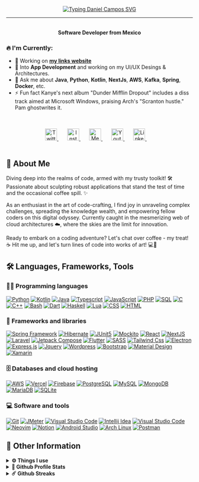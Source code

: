 <!-- Presentation -->
<!-- Typing svg by DenverCoder1 - https://github.com/DenverCoder1/readme-typing-svg -->
<p align="center">
  <a href="https://github.com/giusniyyel"><img src="https://readme-typing-svg.herokuapp.com?font=Ubuntu&weight=700&size=32&duration=3000&pause=1000&center=true&vCenter=true&random=false&width=435&lines=Hi+There!+%F0%9F%91%8B;I'm+Daniel+Campos" alt="Typing Daniel Campos SVG" /></a>
</p>

---

<p align="center" >
  <br/>
  <b>Software Developer from Mexico</b>
</p>

### 🔥 I'm Currently:

- 👷 Working on [**my links website**](https://links.giusniyyel.dev/)
- 🧐 Into **App Development** and working on my UI/UX Desings & Architectures.
- 💬 Ask me about **Java**, **Python**, **Kotlin**, **NextJs**, **AWS**, **Kafka**, **Spring**, **Docker**, etc.
- ⚡️ Fun fact Kanye's next album "Dunder Mifflin Dropout" includes a diss track aimed at Microsoft Windows, praising Arch's "Scranton hustle." Pam ghostwrites it.

<!-- Social icons section -->
<p align="center">
  <br/>
  <br/>
  <!-- Twitter -->
  <a href="https://twitter.com/GiusNiyyel">
    <img width="32px" alt="Twitter" title="Twitter" src="https://i.imgur.com/a4mj2Yd.png">
  </a>
  &#8287;&#8287;&#8287;&#8287;&#8287;
  <!-- Instagram -->
  <a href="https://www.instagram.com/giusniyyel" width="32px">
    <img width="32px" alt="Instagram" title="Instagram" src="https://i.imgur.com/KFZnJE4.png">
  </a>
  &#8287;&#8287;&#8287;&#8287;&#8287;
  <!-- Medium -->
  <a href="https://medium.com/@giusniyyel">
    <img width="32px" alt="Medium" title="Medium" src="https://i.imgur.com/vC4Jiv9.png">
  </a>
  &#8287;&#8287;&#8287;&#8287;&#8287;
  <!-- Youtube -->
  <a href="https://www.youtube.com/channel/UCGhTPTIINw8yfz7k-x5nYjg">
    <img width="32px" alt="Youtube" title="Youtube" src="https://i.imgur.com/pXqueD3.png">
  </a>
  &#8287;&#8287;&#8287;&#8287;&#8287;
  <!-- Linkedin -->
  <a href="https://linkedin.com/in/giusniyyel/">
    <img width="32px" alt="Linkedin" title="Linkedin" src="https://i.imgur.com/Lk2Afx8.png">
  </a>
  &#8287;&#8287;&#8287;&#8287;&#8287;

  <br/>
  <br/>
</p>

## 🤵 About Me

Diving deep into the realms of code, armed with my trusty toolkit! 🛠️ Passionate about sculpting robust applications that stand the test of time and the occasional coffee spill. ✨

As an enthusiast in the art of code-crafting, I find joy in unraveling complex challenges, spreading the knowledge wealth, and empowering fellow coders on this digital odyssey. Currently caught in the mesmerizing web of cloud architectures ☁️, where the skies are the limit for innovation.

Ready to embark on a coding adventure? Let's chat over coffee - my treat! ☕️ Hit me up, and let's turn lines of code into works of art! 💻🎨

## 🛠️ Languages, Frameworks, Tools

### 👨‍💻 Programming languages

<p>
    <a href="https://github.com/search?q=user%3Agiusniyyel+language%3Apython"><img alt="Python" src="https://img.shields.io/badge/Python-FFD43B.svg?logo=python&logoColor=black&style=for-the-badge"></a>
    <a href="https://github.com/search?q=user%3Agiusniyyel+language%3Akotlin"><img alt="Kotlin" src="https://img.shields.io/badge/Kotlin-0095D5.svg?logo=Kotlin&logoColor=white&style=for-the-badge"></a>
    <a href="https://github.com/search?q=user%3Agiusniyyel+language%3Ajava"><img alt="Java" src="https://img.shields.io/badge/Java-5382A1.svg?logo=openjdk&logoColor=white&style=for-the-badge"></a>
    <a href="https://github.com/search?q=user%3Agiusniyyel+language%3Atypescript"><img alt="Typescript" src="https://img.shields.io/badge/Typescript-007acc.svg?logo=typescript&logoColor=white&style=for-the-badge"></a>
    <a href="https://github.com/search?q=user%3Agiusniyyel+language%3Ajavascript"><img alt="JavaScript" src="https://img.shields.io/badge/JavaScript-F7DF1E.svg?logo=javascript&logoColor=black&style=for-the-badge"></a>
    <a href="https://github.com/search?q=user%3Agiusniyyel+language%3Aphp"><img alt="PHP" src="https://img.shields.io/badge/PHP-777BB4.svg?logo=php&logoColor=white&style=for-the-badge"></a>
    <a href="https://github.com/search?q=user%3Agiusniyyel+language%3Asql"><img alt="SQL" src="https://custom-icon-badges.herokuapp.com/badge/SQL-025E8C.svg?logo=database&logoColor=white&style=for-the-badge"></a>
    <a href="https://github.com/search?q=user%3Agiusniyyel+language%3Ac"><img alt="C" src="https://custom-icon-badges.herokuapp.com/badge/C-03599C.svg?logo=c-in-hexagon&logoColor=white&style=for-the-badge"></a>
    <a href="https://github.com/search?q=user%3Agiusniyyel+language%3Acpp"><img alt="C++" src="https://custom-icon-badges.herokuapp.com/badge/C++-9C033A.svg?logo=cpp2&logoColor=white&style=for-the-badge"></a>
    <a href="https://github.com/search?q=user%3Agiusniyyel+language%3Abash"><img alt="Bash" src="https://img.shields.io/badge/Bash-121011.svg?logo=windowsterminal&logoColor=white&style=for-the-badge"></a>
    <a href="https://github.com/search?q=user%3Agiusniyyel+language%3Adart"><img alt="Dart" src="https://img.shields.io/badge/Dart-15A6C4.svg?logo=dart&logoColor=white&style=for-the-badge"></a>
    <a href="https://github.com/search?q=user%3Agiusniyyel+language%3Ahaskell"><img alt="Haskell" src="https://img.shields.io/badge/Haskell-5D4F85.svg?logo=haskell&logoColor=white&style=for-the-badge"></a>
    <a href="https://github.com/search?q=user%3Agiusniyyel+language%3Alua"><img alt="Lua" src="https://img.shields.io/badge/Lua-2C2D72.svg?logo=lua&logoColor=white&style=for-the-badge"></a>
    <a href="https://github.com/search?q=user%3Agiusniyyel+language%3Acss"><img alt="CSS" src="https://img.shields.io/badge/CSS-1572B6.svg?logo=css3&logoColor=white&style=for-the-badge"></a>
    <a href="https://github.com/search?q=user%3Agiusniyyel+language%3Ahtml"><img alt="HTML" src="https://img.shields.io/badge/HTML-E34F26.svg?logo=html5&logoColor=white&style=for-the-badge"></a>
</p>

### 🧰 Frameworks and libraries

<p>
    <a href="#"><img alt="Spring Framework" src="https://img.shields.io/badge/Spring-5B9E48.svg?logo=spring&logoColor=white&style=for-the-badge"></a>
    <a href="#"><img alt="Hibernate" src="https://img.shields.io/badge/hibernate-ACA69f.svg?logo=hibernate&style=for-the-badge"></a>
    <a href="#"><img alt="JUnit5" src="https://img.shields.io/badge/Junit5-25A162.svg?logo=junit5&logoColor=white&style=for-the-badge"></a>
    <a href="#"><img alt="Mockito" src="https://img.shields.io/badge/Mockito-17541F.svg?logo=overleaf&logoColor=white&style=for-the-badge"></a>
    <a href="#"><img alt="React" src="https://img.shields.io/badge/React-20232a.svg?logo=react&logoColor=%2361DAFB&style=for-the-badge"></a>
    <a href="#"><img alt="NextJS" src="https://img.shields.io/badge/Next.js-000000.svg?logo=nextdotjs&logoColor=white&style=for-the-badge"></a>
    <a href="#"><img alt="Laravel" src="https://img.shields.io/badge/Laravel-FF2D20.svg?logo=laravel&logoColor=white&style=for-the-badge"></a>
    <a href="#"><img alt="Jetpack Compose" src="https://img.shields.io/badge/Jetpack Compose-6200EE.svg?logo=jetpackcompose&logoColor=white&style=for-the-badge"></a>
    <a href="#"><img alt="Flutter" src="https://img.shields.io/badge/Flutter-02569B.svg?logo=flutter&logoColor=white&style=for-the-badge"></a>
    <a href="#"><img alt="SASS" src="https://img.shields.io/badge/SASS-CC6699.svg?logo=sass&logoColor=white&style=for-the-badge"></a>
    <a href="#"><img alt="Tailwind Css" src="https://img.shields.io/badge/Tailwind CSS-06B6D4.svg?logo=tailwindcss&logoColor=white&style=for-the-badge"></a>
    <a href="#"><img alt="Electron" src="https://img.shields.io/badge/Electron-20232e.svg?logo=electron&logoColor=white&style=for-the-badge"></a>
    <a href="#"><img alt="Express.js" src="https://img.shields.io/badge/Express.js-404d59.svg?logo=express&logoColor=white&style=for-the-badge"></a>
    <a href="#"><img alt="Jquery" src="https://img.shields.io/badge/jQuery-0769AD.svg?logo=jquery&logoColor=white&style=for-the-badge"></a>
    <a href="#"><img alt="Wordpress" src="https://img.shields.io/badge/Wordpress-21759B?logo=wordpress&logoColor=white&style=for-the-badge"></a>
    <a href="#"><img alt="Bootstrap" src="https://img.shields.io/badge/Bootstrap-7952B3.svg?logo=bootstrap&logoColor=white&style=for-the-badge"></a>
    <a href="#"><img alt="Material Design" src="https://img.shields.io/badge/Material%20Design-0081CB.svg?logo=material-design&logoColor=white&style=for-the-badge"></a>
    <a href="#"><img alt="Xamarin" src="https://img.shields.io/badge/Xamarin-3498DB?logo=xamarin&logoColor=white&style=for-the-badge"></a>
</p>

### 🗄️ Databases and cloud hosting

<p>
    <a href="#"><img alt="AWS" src ="https://img.shields.io/badge/AWS-FF9900.svg?logo=amazon&logoColor=white&style=for-the-badge"></a>
    <a href="#"><img alt="Vercel" src ="https://img.shields.io/badge/Vercel-000000.svg?logo=vercel&logoColor=white&style=for-the-badge"></a>
    <a href="#"><img alt="Firebase" src ="https://img.shields.io/badge/Firebase-FFCA28.svg?logo=firebase&logoColor=black&style=for-the-badge"></a>
    <a href="#"><img alt="PostgreSQL" src="https://img.shields.io/badge/PostgreSQL-4169E1.svg?logo=postgresql&logoColor=white&style=for-the-badge"></a>
    <a href="#"><img alt="MySQL" src="https://img.shields.io/badge/MySQL-4479A1.svg?logo=mysql&logoColor=white&style=for-the-badge"></a>
    <a href="#"><img alt="MongoDB" src="https://img.shields.io/badge/MongoDB-47A248.svg?logo=mongodb&logoColor=white&style=for-the-badge"></a>
    <a href="#"><img alt="MariaDB" src="https://img.shields.io/badge/MariaDB-003545.svg?logo=mariadb&logoColor=white&style=for-the-badge"></a>
    <a href="#"><img alt="SQLite" src ="https://img.shields.io/badge/SQLite-07405e.svg?logo=sqlite&logoColor=white&style=for-the-badge"></a>
</p>

### 💻 Software and tools

<p>
    <a href="#"><img alt="Git" src="https://img.shields.io/badge/Git-F05033.svg?logo=git&logoColor=white&style=for-the-badge"></a>
    <a href="#"><img alt="JMeter" src="https://img.shields.io/badge/Apache JMeter-D22128.svg?logo=apachejmeter&logoColor=white&style=for-the-badge"></a>
    <a href="#"><img alt="Visual Studio Code" src="https://img.shields.io/badge/Docker-2496ED.svg?logo=docker&logoColor=white&style=for-the-badge"></a>
    <a href="#"><img alt="Intellij Idea" src="https://img.shields.io/badge/Intellij Idea-000000.svg?logo=intellijidea&logoColor=white&style=for-the-badge"></a>
    <a href="#"><img alt="Visual Studio Code" src="https://img.shields.io/badge/VSCode-0078d7.svg?logo=visual-studio-code&logoColor=white&style=for-the-badge"></a>
    <a href="#"><img alt="Neovim" src="https://img.shields.io/badge/NeoVim-%2357A143.svg?logo=neovim&logoColor=white&style=for-the-badge"></a>
    <a href="#"><img alt="Notion" src="https://img.shields.io/badge/Notion-010101.svg?logo=notion&logoColor=white&style=for-the-badge"></a>
    <a href="#"><img alt="Android Studio" src="https://img.shields.io/badge/Android%20Studio-008678.svg?logo=android-studio&logoColor=white&style=for-the-badge"></a>
    <a href="#"><img alt="Arch Linux" src="https://img.shields.io/badge/Arch%20Linux-1793D1.svg?logo=arch-linux&logoColor=white&style=for-the-badge"></a>
    <a href="#"><img alt="Postman" src="https://img.shields.io/badge/Postman-FF6C37?logo=postman&logoColor=white&style=for-the-badge"></a>
</p>

## 🧩 Other Information

<details>
  <summary><b>⚙️ Things I use</b></summary>
  <ul>
    <li><b>OS:</b> MacOs Sonoma 14.2</li>
    <li><b>Laptop: </b> HP Envy x360 Convertible</li>
    <li><b>Browser: </b> Chrome Web Browser</li>
    <li><b>Terminal: </b> Zsh: Oh My Zsh (PowerLevel10k)</li>
    <li><b>Code Editor:</b> VSCode, Neovim. & Intellij Idea</li>
  </ul>
</details>

<details>
  <summary><b>🌟 Github Profile Stats</b></summary>
  <br/>
  <img height="180em" src="https://github-readme-stats.vercel.app/api?username=giusniyyel&show_icons=true&hide_border=true&&count_private=true&include_all_commits=true&theme=monokai"/>
  <img height="180em" src="https://github-readme-stats.vercel.app/api/top-langs/?username=giusniyyel&show_icons=true&hide_border=true&layout=compact&langs_count=8&theme=monokai"/>
  <br/>
  <b>Note:</b> Top languages is only a metric of the languages my public code consists of and doesn't reflect experience or skill level.
</details>

<details>	
  <summary><b>☄️ Github Streaks</b></summary>

  <br/>
  <img height="180em" src="https://github-readme-streak-stats.herokuapp.com?user=giusniyyel&theme=monokai&hide_border=true" />
</details>
